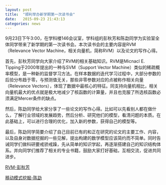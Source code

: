 ```yaml
---
layout: post
title:  "顺利举办新学期第一次读书会"
date:   2015-09-23 21:43:13
categories: news
---
```


9月23日下午3:00，在学科楼146会议室，学科组的彭秋芳和陈勐同学为实验室全体同学带来了新学期的第一次读书会。本次读书会的主要内容是RVM（Relevance Vector Machine，相关向量机，简称RVM）以及论文的写作心得。

首先，彭秋芳同学向大家介绍了RVM的相关基础知识。RVM是Micnacl E. Tipping于2000年提出的一种与SVM（Support Vector Machine）类似的稀疏概率模型，是一种新的监督学习方法。在样本数据的迭代学习过程中，大部分参数的后验分布趋于零，与预测值无关，那些非零参数对应的点被称作相关向量（Relevance Vectors），体现了数据中最核心的特征。同支持向量机相比，相关向量机最大的优点就是极大地减少了核函数的计算量，并且也克服了所选核函数必须满足Mercer条件的缺点。

然后，陈勐同学给大家分享了一些论文的写作心得。比如可以先看别人都在做什么，了解行业领域的发展趋势，然后分析、研究他们的模型，看清问题的本质。在此基础上，可以进行合理的优化，加入新的参数，获得自己的模型等。

最后，陈勐同学简要介绍了自己目前已有的和正在研究的论文的主要工作、内容，以及自身对数据挖掘的一些见解，提出构建的数学模型应该简约而不简单。同时告诫同学们做科研要戒骄戒躁，先从简单的知识学起，再逐渐搭建自己的知识结构体系。并向同学们推荐了相关的专业书籍，鼓励大家打好基础，互相交流，促进共同进步。

<a href ="{{site.url}}/files/2015-09-25-1.pptx">RVM-彭秋芳</a>

<a href ="{{site.url}}/files/2015-09-25-2.ppt">移动模式挖掘-陈勐</a>